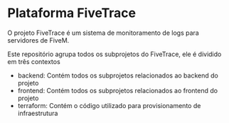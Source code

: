 # Plataforma FiveTrace

O projeto FiveTrace é um sistema de monitoramento de logs para servidores de FiveM.

Este repositório agrupa todos os subprojetos do FiveTrace, ele é dividido em três contextos

- backend: Contém todos os subprojetos relacionados ao backend do projeto
- frontend: Contém todos os subprojetos relacionados ao frontend do projeto
- terraform: Contém o código utilizado para provisionamento de infraestrutura